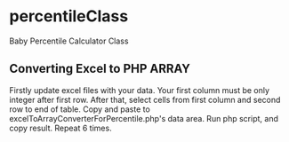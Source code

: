 # percentileClass
Baby Percentile Calculator Class




## Converting Excel to PHP ARRAY

Firstly update excel files with your data. Your first column must be only integer after first row. After that, select cells from first column and second row to end of table. Copy and paste to excelToArrayConverterForPercentile.php's data area. Run php script, and copy result. Repeat 6 times.





